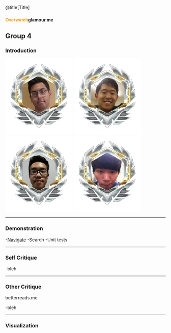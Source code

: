 @title[Title]
#### <span style="font-family:Helvetica Neue; font-weight:bold"> <span style="color:#f99e1a">Overwatch</span>glamour.me</span>
Group 4
---

### Introduction

![profile](static/media/akhil.png)
![profile](static/media/allen.png)
![profile](static/media/peter.png)
![profile](static/media/sangwon.png)

---
### Demonstration
 
-[Navigate](overwatchglam.me)
-Search
-Unit tests
 
---
### Self Critique
-bleh
 
---
### Other Critique
betterreads.me
 
-bleh
 
---
### Visualization
 
